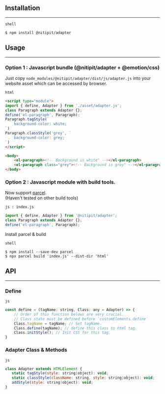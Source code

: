 ## Installation
---
<code class="tag">shell</code>
```shell
$ npm install @nitipit/adapter
```

## Usage
---
### Option 1 : Javascript bundle (@nitipit/adapter + @emotion/css)

Just copy `node_modules/@nitipit/adapter/dist/js/adapter.js` into your
website asset which can be accessed by browser.

<code class="tag">html</code>
```html
<script type="module">
import { define, Adapter } from './asset/adapter.js';
class Paragraph extends Adapter {};
define('el-paragraph', Paragraph);
Paragraph.tagStyle(`
    background-color: white;
`)
Paragraph.classStyle('grey', `
    background-color: grey;
`)
</script>

<body>
    <el-paragraph><!-- Background is white" --></el-paragraph>
    <el-paragraph class="grey"><!-- Background is grey" --></el-paragraph>
</body>
```

### Option 2 : Javascript module with build tools.
Now support [parcel](https://parceljs.org/).  
(Haven't tested on other build tools)

<code class="tag">js : index.js</code>
```js
import { define, Adapter } from '@nitipit/adapter';
class Paragraph extends Adapter {};
define('el-paragraph', Paragraph);
```

Install parcel & build

<code class="tag">shell</code>
```shell
$ npm install --save-dev parcel
$ npx parcel build 'index.js' --dist-dir 'html'
```

## API
---

### Define

<code class="tag">js</code>
```js
const define = (tagName: string, Class: any = Adapter) => {
    // Order of this function belows are very crucial.
    // Class state must be defined before `customElements.define`
    Class.tagName = tagName; // Set tagName.
    Class.define(tagName); // define this class to html tag.
    Class.initStyle(); // Init CSS for this tag.
}
```

### Adapter Class & Methods

<code class="tag">js</code>
```js
class Adapter extends HTMLElement {
   static tagStyle(style: string|object): void;
   static classStyle(className: string, style: string|object): void;
   addStyle(style: string|object): void;
}
```